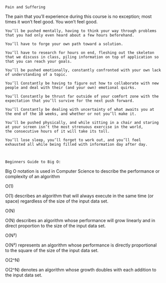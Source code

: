     Pain and Suffering

The pain that you’ll experience during this course is no exception; most times it won’t feel good. You won’t feel good.

    You’ll be pushed mentally, having to think your way through problems that you had only even heard about a few hours beforehand.

    You’ll have to forge your own path toward a solution.

    You’ll have to research for hours on end, fleshing out the skeleton that we discuss in class, piling information on top of application so that you can reach your goals.

    You’ll be pushed emotionally, constantly confronted with your own lack of understanding of a topic.

    You’ll Constantly be having to figure out how to collaborate with new people and deal with their (and your own) emotional quirks.

    You’ll Constantly be thrust far outside of your comfort zone with the expectation that you’ll survive for the next push forward.

    You’ll Constantly be dealing with uncertainty of what awaits you at the end of the 10 weeks, and whether or not you’ll make it.

    You’ll be pushed physically, and while sitting in a chair and staring at your screen isn’t the most strenuous exercise in the world, 
    the consecutive hours of it will take its toll.

    You’ll lose sleep, you’ll forget to work out, and you’ll feel exhausted all while being filled with information day after day.



    Beginners Guide to Big O:

Big O notation is used in Computer Science to describe the performance or complexity of an algorithm

O(1)

O(1) describes an algorithm that will always execute in the same time (or space) regardless of the size of the input data set.

O(N)

O(N) describes an algorithm whose performance will grow linearly and in direct proportion to the size of the input data set.

O(N²)

O(N²) represents an algorithm whose performance is directly proportional to the square of the size of the input data set.

O(2^N)

O(2^N) denotes an algorithm whose growth doubles with each addition to the input data set.

